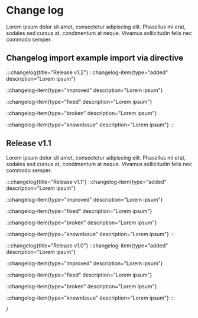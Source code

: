 # Change log

Lorem ipsum dolor sit amet, consectetur adipiscing elit. Phasellus mi erat, sodales sed cursus at, condimentum at neque. Vivamus sollicitudin felis nec commodo semper.

## Changelog import example import via directive

:::changelog{title="Release v1.2"}
::changelog-item{type="added" description="Lorem ipsum"}

::changelog-item{type="improved" description="Lorem ipsum"}

::changelog-item{type="fixed" description="Lorem ipsum"}

::changelog-item{type="broken" description="Lorem ipsum"}

::changelog-item{type="knownIssue" description="Lorem ipsum"}
:::

## Release v1.1

Lorem ipsum dolor sit amet, consectetur adipiscing elit. Phasellus mi erat, sodales sed cursus at, condimentum at neque. Vivamus sollicitudin felis nec commodo semper.

:::changelog{title="Release v1.1"}
::changelog-item{type="added" description="Lorem ipsum"}

::changelog-item{type="improved" description="Lorem ipsum"}

::changelog-item{type="fixed" description="Lorem ipsum"}

::changelog-item{type="broken" description="Lorem ipsum"}

::changelog-item{type="knownIssue" description="Lorem ipsum"}
:::

:::changelog{title="Release v1.0"}
::changelog-item{type="added" description="Lorem ipsum"}

::changelog-item{type="improved" description="Lorem ipsum"}

::changelog-item{type="fixed" description="Lorem ipsum"}

::changelog-item{type="broken" description="Lorem ipsum"}

::changelog-item{type="knownIssue" description="Lorem ipsum"}
:::

/
